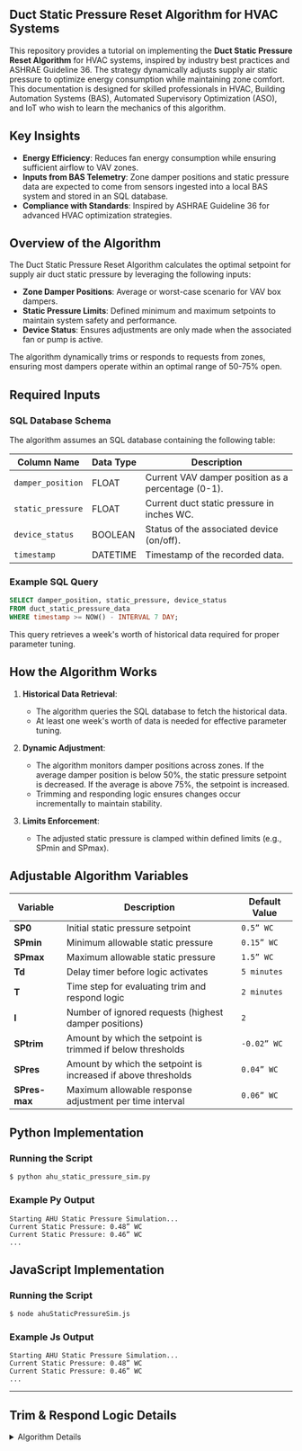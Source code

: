## Duct Static Pressure Reset Algorithm for HVAC Systems

This repository provides a tutorial on implementing the **Duct Static Pressure Reset Algorithm** for HVAC systems, inspired by industry best practices and ASHRAE Guideline 36. The strategy dynamically adjusts supply air static pressure to optimize energy consumption while maintaining zone comfort. This documentation is designed for skilled professionals in HVAC, Building Automation Systems (BAS), Automated Supervisory Optimization (ASO), and IoT who wish to learn the mechanics of this algorithm.

## Key Insights
- **Energy Efficiency**: Reduces fan energy consumption while ensuring sufficient airflow to VAV zones.
- **Inputs from BAS Telemetry**: Zone damper positions and static pressure data are expected to come from sensors ingested into a local BAS system and stored in an SQL database.
- **Compliance with Standards**: Inspired by ASHRAE Guideline 36 for advanced HVAC optimization strategies.

## Overview of the Algorithm
The Duct Static Pressure Reset Algorithm calculates the optimal setpoint for supply air duct static pressure by leveraging the following inputs:
- **Zone Damper Positions**: Average or worst-case scenario for VAV box dampers.
- **Static Pressure Limits**: Defined minimum and maximum setpoints to maintain system safety and performance.
- **Device Status**: Ensures adjustments are only made when the associated fan or pump is active.

The algorithm dynamically trims or responds to requests from zones, ensuring most dampers operate within an optimal range of 50-75% open.

## Required Inputs
### SQL Database Schema
The algorithm assumes an SQL database containing the following table:

| Column Name           | Data Type | Description                                              |
|-----------------------|-----------|----------------------------------------------------------|
| `damper_position`     | FLOAT     | Current VAV damper position as a percentage (0-1).       |
| `static_pressure`     | FLOAT     | Current duct static pressure in inches WC.              |
| `device_status`       | BOOLEAN   | Status of the associated device (on/off).               |
| `timestamp`           | DATETIME  | Timestamp of the recorded data.                         |

### Example SQL Query
```sql
SELECT damper_position, static_pressure, device_status
FROM duct_static_pressure_data
WHERE timestamp >= NOW() - INTERVAL 7 DAY;
```
This query retrieves a week's worth of historical data required for proper parameter tuning.

## How the Algorithm Works
1. **Historical Data Retrieval**:
   - The algorithm queries the SQL database to fetch the historical data.
   - At least one week's worth of data is needed for effective parameter tuning.

2. **Dynamic Adjustment**:
   - The algorithm monitors damper positions across zones. If the average damper position is below 50%, the static pressure setpoint is decreased. If the average is above 75%, the setpoint is increased.
   - Trimming and responding logic ensures changes occur incrementally to maintain stability.

3. **Limits Enforcement**:
   - The adjusted static pressure is clamped within defined limits (e.g., SPmin and SPmax).

## Adjustable Algorithm Variables

| Variable             | Description                                                    | Default Value         |
|-----------------------|----------------------------------------------------------------|-----------------------|
| **SP0**              | Initial static pressure setpoint                               | `0.5” WC`            |
| **SPmin**            | Minimum allowable static pressure                              | `0.15” WC`           |
| **SPmax**            | Maximum allowable static pressure                              | `1.5” WC`            |
| **Td**               | Delay timer before logic activates                             | `5 minutes`          |
| **T**                | Time step for evaluating trim and respond logic                | `2 minutes`          |
| **I**                | Number of ignored requests (highest damper positions)          | `2`                  |
| **SPtrim**           | Amount by which the setpoint is trimmed if below thresholds    | `-0.02” WC`          |
| **SPres**            | Amount by which the setpoint is increased if above thresholds  | `0.04” WC`           |
| **SPres-max**        | Maximum allowable response adjustment per time interval        | `0.06” WC`           |

## Python Implementation

### Running the Script
```bash
$ python ahu_static_pressure_sim.py
```

### Example Py Output
```
Starting AHU Static Pressure Simulation...
Current Static Pressure: 0.48” WC
Current Static Pressure: 0.46” WC
...
```

## JavaScript Implementation

### Running the Script
```bash
$ node ahuStaticPressureSim.js 
```

### Example Js Output
```
Starting AHU Static Pressure Simulation...
Current Static Pressure: 0.48” WC
Current Static Pressure: 0.46” WC
...
```

---

## Trim & Respond Logic Details

<details>
  <summary>Algorithm Details</summary>

### Aim
Reduce fan energy consumption by dynamically adjusting duct static pressure setpoints.

### Level of Complexity
(High)

### Potential Savings
(High)

### Process
The algorithm evaluates VAV box damper positions across zones. If the average damper position is:
- **Below 50%**: Decrease static pressure setpoint.
- **Above 75%**: Increase static pressure setpoint.

Adjustments occur incrementally to maintain system stability, with limits enforced to prevent excessive changes.

---

### Adjustable Algorithm Variables
- **SP0**: Initial setpoint for static pressure.
- **SPmin**: Minimum allowable static pressure.
- **SPmax**: Maximum allowable static pressure.
- **SPtrim**: Amount by which the setpoint is trimmed if below thresholds.
- **SPres**: Amount by which the setpoint is increased if above thresholds.
- **SPres-max**: Maximum allowable response adjustment per time interval.

---

### Data Retrieval
- Historical data is retrieved from an SQL database, including:
  - Damper positions
  - Static pressure
  - Device status

This data is used to refine the algorithm’s dynamic adjustments.

</details>
